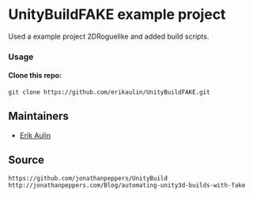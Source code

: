 # UnityBuildFAKE example project

Used a example project 2DRoguelike and added build scripts.

### Usage

#### Clone this repo:

    git clone https://github.com/erikaulin/UnityBuildFAKE.git

## Maintainers

* [Erik Aulin](mailto:erik@aulin.co)

## Source

    https://github.com/jonathanpeppers/UnityBuild
    http://jonathanpeppers.com/Blog/automating-unity3d-builds-with-fake
